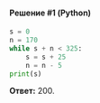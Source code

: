 #### Решение #1 (Python)
```python
s = 0
n = 170
while s + n < 325:
	s = s + 25
	n = n - 5
print(s)
```
**Ответ:** 200.
